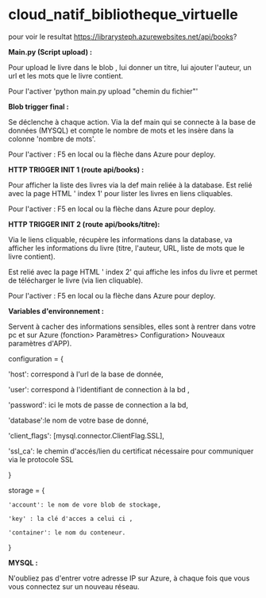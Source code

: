 # cloud_natif_bibliotheque_virtuelle

pour voir le resultat
https://librarysteph.azurewebsites.net/api/books?

**Main.py (Script upload) :**

Pour upload le livre dans le blob , lui donner un titre, lui ajouter l'auteur, un url et les mots que le livre contient.

Pour l'activer 'python main.py upload "chemin du fichier"'




**Blob trigger final :**

Se déclenche à chaque action. Via la def main qui se connecte à la base de données (MYSQL) et compte le nombre de mots et les insère dans la colonne 'nombre de mots'.

Pour l'activer : F5 en local ou la flèche dans Azure pour deploy.






**HTTP TRIGGER INIT 1 (route api/books) :**

Pour afficher la liste des livres via la def main reliée à la database. Est relié avec la page HTML ' index 1' pour lister les livres en liens cliquables.

Pour l'activer : F5 en local ou la flèche dans Azure pour deploy.






**HTTP TRIGGER INIT 2 (route api/books/titre):**

Via le liens cliquable, récupère les informations dans la database, va afficher les informations du livre (titre, l'auteur, URL, liste de mots que le livre contient).

Est relié avec la page HTML ' index 2' qui affiche les infos du livre et permet de télécharger le livre (via lien cliquable).

Pour l'activer : F5 en local ou la flèche dans Azure pour deploy.






**Variables d'environnement :**

Servent à cacher des informations sensibles, elles sont à rentrer dans votre pc et sur Azure (fonction> Paramètres> Configuration> Nouveaux paramètres d'APP).


configuration = {

  'host': correspond à l'url de la base de donnée,
  
  'user': correspond à l'identifiant de connection à la bd ,
  
  'password': ici le mots de passe de connection a la bd,
  
  'database':le nom de votre base de donné,
  
  'client_flags': [mysql.connector.ClientFlag.SSL],
  
  'ssl_ca': le chemin d'accés/lien du certificat nécessaire pour communiquer via le protocole SSL
  
}


storage = {

    'account': le nom de vore blob de stockage,
    
    'key' : la clé d'acces a celui ci ,
    
    'container': le nom du conteneur.
    
}



**MYSQL :**

N'oubliez pas d'entrer votre adresse IP sur Azure, à chaque fois que vous vous connectez sur un nouveau réseau.

